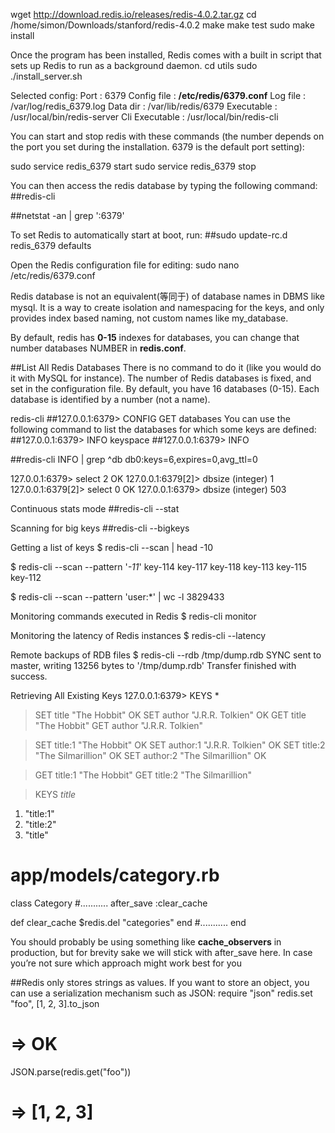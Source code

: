 wget  http://download.redis.io/releases/redis-4.0.2.tar.gz
cd /home/simon/Downloads/stanford/redis-4.0.2
make
make test
sudo make install

Once the program has been installed, Redis comes with a built in script that sets up Redis to run as a background daemon.
cd utils
sudo ./install_server.sh

Selected config:
Port           : 6379
Config file    : **/etc/redis/6379.conf**
Log file       : /var/log/redis_6379.log
Data dir       : /var/lib/redis/6379
Executable     : /usr/local/bin/redis-server
Cli Executable : /usr/local/bin/redis-cli

You can start and stop redis with these commands (the number depends on the port you set during the installation. 6379 is the default port setting):

sudo service redis_6379 start
sudo service redis_6379 stop

You can then access the redis database by typing the following command:
##redis-cli

##netstat -an | grep ':6379'

To set Redis to automatically start at boot, run:
##sudo update-rc.d redis_6379 defaults

Open the Redis configuration file for editing:
sudo nano /etc/redis/6379.conf

Redis database is not an equivalent(等同于) of database names in DBMS like mysql. It is a way to create isolation and namespacing for the keys, and only provides index based naming, not custom names like my_database.

By default, redis has **0-15** indexes for databases, you can change that number databases NUMBER in **redis.conf**.

##List All Redis Databases
There is no command to do it (like you would do it with MySQL for instance). The number of Redis databases is fixed, and set in the configuration file. By default, you have 16 databases (0-15). Each database is identified by a number (not a name).

redis-cli
##127.0.0.1:6379> CONFIG GET databases
You can use the following command to list the databases for which some keys are defined:
##127.0.0.1:6379> INFO keyspace
##127.0.0.1:6379> INFO

##redis-cli INFO | grep ^db
db0:keys=6,expires=0,avg_ttl=0


127.0.0.1:6379> select 2
OK
127.0.0.1:6379[2]> dbsize
(integer) 1
127.0.0.1:6379[2]> select 0
OK
127.0.0.1:6379> dbsize
(integer) 503

Continuous stats mode
##redis-cli --stat

Scanning for big keys
##redis-cli --bigkeys

Getting a list of keys
$ redis-cli --scan | head -10

$ redis-cli --scan --pattern '*-11*'
key-114
key-117
key-118
key-113
key-115
key-112

$ redis-cli --scan --pattern 'user:*' | wc -l
3829433


Monitoring commands executed in Redis
$ redis-cli monitor

Monitoring the latency of Redis instances
$ redis-cli --latency

Remote backups of RDB files
$ redis-cli --rdb /tmp/dump.rdb
SYNC sent to master, writing 13256 bytes to '/tmp/dump.rdb'
Transfer finished with success.

Retrieving All Existing Keys
127.0.0.1:6379> KEYS *

> SET title "The Hobbit"
OK
> SET author "J.R.R. Tolkien"
OK
> GET title
"The Hobbit"
> GET author
"J.R.R. Tolkien"

> SET title:1 "The Hobbit"
OK
> SET author:1 "J.R.R. Tolkien"
OK
> SET title:2 "The Silmarillion"
OK
> SET author:2 "The Silmarillion"
OK

> GET title:1
"The Hobbit"
> GET title:2
"The Silmarillion"

> KEYS *title*
1) "title:1"
2) "title:2"
3) "title"

# app/models/category.rb

class Category
  #...........
  after_save :clear_cache

  def clear_cache
    $redis.del "categories"
  end
  #...........
end

You should probably be using something like **cache_observers** in production, but for brevity sake we will stick with after_save here. In case you’re not sure which approach might work best for you

##Redis only stores strings as values. If you want to store an object, you can use a serialization mechanism such as JSON:
require "json"
redis.set "foo", [1, 2, 3].to_json
# => OK
JSON.parse(redis.get("foo"))
# => [1, 2, 3]























